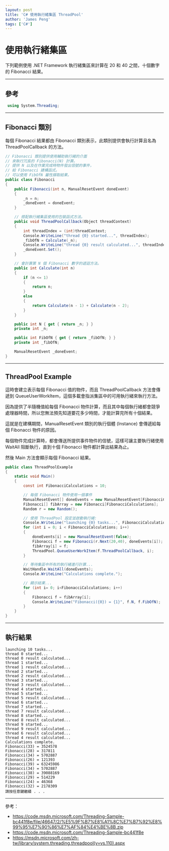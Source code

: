 ```yaml
---
layout: post
title: 'C# 使用執行緒集區 ThreadPool'
author: 'James Peng'
tags: ['C#']
---
```


# 使用執行緒集區 #

下列範例使用 .NET Framework 執行緒集區來計算在 20 和 40 之間，十個數字的 Fibonacci 結果。


----------



## 參考 ##

~~~csharp
 using System.Threading;
~~~


----------


## Fibonacci 類別 ##

每個 Fibonacci 結果都由 Fibonacci 類別表示，此類別提供會執行計算且名為 ThreadPoolCallback 的方法。


~~~csharp
// Fibonacci 類別提供使用輔助執行緒的介面
// 來執行冗長的 Fibonacci(N) 計算。
// 提供 N 以及在作業完成時物件發出信號的事件，
// 給 Fibonacci 建構函式。
// 可以使用 FibOfN 屬性擷取結果。
public class Fibonacci
{
    public Fibonacci(int n, ManualResetEvent doneEvent)
    {
        _n = n;
        _doneEvent = doneEvent;
    }

    // 搭配執行緒集區使用的包裝函式方法。
    public void ThreadPoolCallback(Object threadContext)
    {
        int threadIndex = (int)threadContext;
        Console.WriteLine("thread {0} started...", threadIndex);
        _fibOfN = Calculate(_n);
        Console.WriteLine("thread {0} result calculated...", threadIndex);
        _doneEvent.Set();
    }

    // 會計算第 N 個 Fibonacci 數字的遞迴方法。
    public int Calculate(int n)
    {
        if (n <= 1)
        {
            return n;
        }
        else
        {
            return Calculate(n - 1) + Calculate(n - 2);
        }
    }

    public int N { get { return _n; } }
    private int _n;

    public int FibOfN { get { return _fibOfN; } }
    private int _fibOfN;

    ManualResetEvent _doneEvent;
}
~~~


----------


## ThreadPool Example ##

這時會建立表示每個 Fibonacci 值的物件，而且 ThreadPoolCallback 方法會傳遞到 QueueUserWorkItem，這個多載會指派集區中的可用執行緒來執行方法。

因為提供了半隨機值給每個 Fibonacci 物件計算，而且其中每個執行緒都會競爭處理器時間，所以您無法預先知道要花多少時間，才能計算完所有十個結果。

這就是在建構期間，ManualResetEvent 類別的執行個體 (Instance) 會傳遞給每個 Fibonacci 物件的原因。

每個物件完成計算時，都會傳送所提供事件物件的信號，這樣可讓主要執行緒使用 WaitAll 阻斷執行，直到十個 Fibonacci 物件都計算出結果為止。

然後 Main 方法會顯示每個 Fibonacci 結果。

~~~csharp
public class ThreadPoolExample
{
    static void Main()
    {
        const int FibonacciCalculations = 10;

        // 每個 Fibonacci 物件使用一個事件
        ManualResetEvent[] doneEvents = new ManualResetEvent[FibonacciCalculations];
        Fibonacci[] fibArray = new Fibonacci[FibonacciCalculations];
        Random r = new Random();

        // 使用 ThreadPool 設定並啟動執行緒:
        Console.WriteLine("launching {0} tasks...", FibonacciCalculations);
        for (int i = 0; i < FibonacciCalculations; i++)
        {
            doneEvents[i] = new ManualResetEvent(false);
            Fibonacci f = new Fibonacci(r.Next(20,40), doneEvents[i]);
            fibArray[i] = f;
            ThreadPool.QueueUserWorkItem(f.ThreadPoolCallback, i);
        }

        // 等待集區中所有的執行緒進行計算...
        WaitHandle.WaitAll(doneEvents);
        Console.WriteLine("Calculations complete.");

        // 顯示結果...
        for (int i= 0; i<FibonacciCalculations; i++)
        {
            Fibonacci f = fibArray[i];
            Console.WriteLine("Fibonacci({0}) = {1}", f.N, f.FibOfN);
        }
    }
}
~~~


----------


## 執行結果 ##

~~~text
launching 10 tasks...
thread 0 started...
thread 0 result calculated...
thread 1 started...
thread 1 result calculated...
thread 2 started...
thread 2 result calculated...
thread 3 started...
thread 3 result calculated...
thread 4 started...
thread 5 started...
thread 5 result calculated...
thread 6 started...
thread 7 started...
thread 7 result calculated...
thread 8 started...
thread 8 result calculated...
thread 9 started...
thread 9 result calculated...
thread 6 result calculated...
thread 4 result calculated...
Calculations complete.
Fibonacci(33) = 3524578
Fibonacci(28) = 317811
Fibonacci(34) = 5702887
Fibonacci(26) = 121393
Fibonacci(39) = 63245986
Fibonacci(34) = 5702887
Fibonacci(38) = 39088169
Fibonacci(29) = 514229
Fibonacci(24) = 46368
Fibonacci(32) = 2178309
請按任意鍵繼續 . . .
~~~


----------

參考：

- https://code.msdn.microsoft.com/Threading-Sample-bc441f8e/file/46647/2/%E5%9F%B7%E8%A1%8C%E7%B7%92%E8%99%95%E7%90%86%E7%AF%84%E4%BE%8B.zip
- https://code.msdn.microsoft.com/Threading-Sample-bc441f8e
- https://msdn.microsoft.com/zh-tw/library/system.threading.threadpool(v=vs.110).aspx